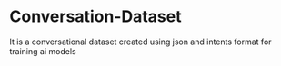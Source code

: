 # Conversation-Dataset
It is a conversational dataset created using json and intents format for training ai models
